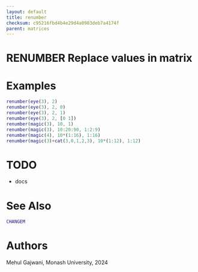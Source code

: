 ```yaml
---
layout: default
title: renumber
checksum: c95216fbd4b4e29d4a0983deb7a4174f
parent: matrices
---
```



 
# RENUMBER Replace values in matrix
 
# Examples
```matlab
renumber(eye(3), 2)
renumber(eye(3), 2, 0)
renumber(eye(3), 2, 1)
renumber(eye(3), 2, [0 1])
renumber(magic(3), 10, 1)
renumber(magic(3), 10:20:90, 1:2:9)
renumber(magic(4), 10*(1:16), 1:16)
renumber(magic(3)+cat(3,0,1,2,3), 10*(1:12), 1:12)
```
 
# TODO
-  docs 
 
# See Also
```matlab
CHANGEM
```
 
# Authors

Mehul Gajwani, Monash University, 2024

